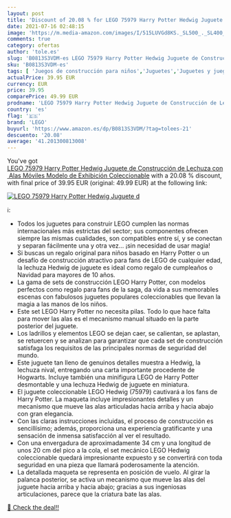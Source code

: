 ```yaml
---
layout: post
title: 'Discount of 20.08 % for LEGO 75979 Harry Potter Hedwig Juguete d'
date: 2021-07-16 02:48:15
image: 'https://m.media-amazon.com/images/I/515LUVGd8KS._SL500_._SL400_.jpg'
comments: true
category: ofertas
author: 'tole.es'
slug: 'B0813S3VDM-es LEGO 75979 Harry Potter Hedwig Juguete de Construcción de...'
sku: 'B0813S3VDM-es'
tags: [ 'Juegos de construcción para niños','Juguetes','Juguetes y juegos','lego', ]
actualPrice: 39.95 EUR
currency: EUR
price: 39.95
comparePrice: 49.99 EUR
prodname: 'LEGO 75979 Harry Potter Hedwig Juguete de Construcción de Lechuza con Alas Móviles Modelo de Exhibición Coleccionable'
country: 'es'
flag: '🇪🇸'
brand: 'LEGO'
buyurl: 'https://www.amazon.es/dp/B0813S3VDM/?tag=tolees-21'
descuento: '20.08'
average: '41.201300813008'
---
```


You've got [LEGO 75979 Harry Potter Hedwig Juguete de Construcción de Lechuza con Alas Móviles Modelo de Exhibición Coleccionable](https://www.amazon.es/dp/B0813S3VDM/?tag=tolees-21) with a  20.08 % discount, with final price of 39.95 EUR (original: 49.99 EUR) at the following link:

[![LEGO 75979 Harry Potter Hedwig Juguete d](https://m.media-amazon.com/images/I/515LUVGd8KS._SL500_._SL400_.jpg)](https://www.amazon.es/dp/B0813S3VDM/?tag=tolees-21)

ℹ️:

- Todos los juguetes para construir LEGO cumplen las normas internacionales más estrictas del sector; sus componentes ofrecen siempre las mismas cualidades, son compatibles entre sí, y se conectan y separan fácilmente una y otra vez… ¡sin necesidad de usar magia!
- Si buscas un regalo original para niños basado en Harry Potter o un desafío de construcción atractivo para fans de LEGO de cualquier edad, la lechuza Hedwig de juguete es ideal como regalo de cumpleaños o Navidad para mayores de 10 años.
- La gama de sets de construcción LEGO Harry Potter, con modelos perfectos como regalo para fans de la saga, da vida a sus memorables escenas con fabulosos juguetes populares coleccionables que llevan la magia a las manos de los niños.
- Este set LEGO Harry Potter no necesita pilas. Todo lo que hace falta para mover las alas es el mecanismo manual situado en la parte posterior del juguete.
- Los ladrillos y elementos LEGO se dejan caer, se calientan, se aplastan, se retuercen y se analizan para garantizar que cada set de construcción satisfaga los requisitos de las principales normas de seguridad del mundo.
- Este juguete tan lleno de genuinos detalles muestra a Hedwig, la lechuza nival, entregando una carta importante procedente de Hogwarts. Incluye también una minifigura LEGO de Harry Potter desmontable y una lechuza Hedwig de juguete en miniatura.
- El juguete coleccionable LEGO Hedwig (75979) cautivará a los fans de Harry Potter. La maqueta incluye impresionantes detalles y un mecanismo que mueve las alas articuladas hacia arriba y hacia abajo con gran elegancia.
- Con las claras instrucciones incluidas, el proceso de construcción es sencillísimo; además, proporciona una experiencia gratificante y una sensación de inmensa satisfacción al ver el resultado.
- Con una envergadura de aproximadamente 34 cm y una longitud de unos 20 cm del pico a la cola, el set mecánico LEGO Hedwig coleccionable quedará impresionante expuesto y se convertirá con toda seguridad en una pieza que llamará poderosamente la atención.
- La detallada maqueta se representa en posición de vuelo. Al girar la palanca posterior, se activa un mecanismo que mueve las alas del juguete hacia arriba y hacia abajo; gracias a sus ingeniosas articulaciones, parece que la criatura bate las alas.

[🛒 Check the deal!!](https://www.amazon.es/dp/B0813S3VDM/?tag=tolees-21)
